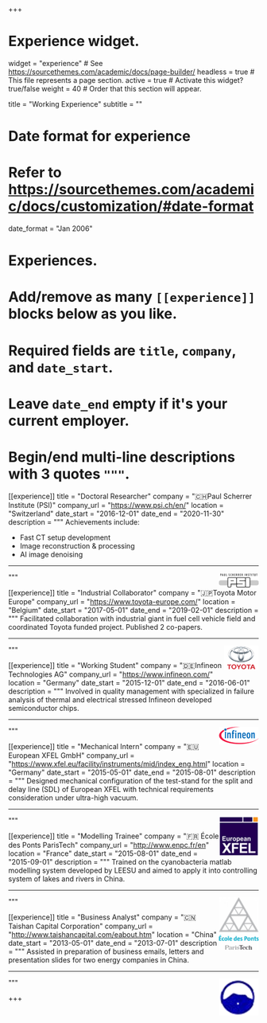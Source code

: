 +++
# Experience widget.
widget = "experience"  # See https://sourcethemes.com/academic/docs/page-builder/
headless = true  # This file represents a page section.
active = true  # Activate this widget? true/false
weight = 40  # Order that this section will appear.

title = "Working Experience"
subtitle = ""

# Date format for experience
#   Refer to https://sourcethemes.com/academic/docs/customization/#date-format
date_format = "Jan 2006"

# Experiences.
#   Add/remove as many `[[experience]]` blocks below as you like.
#   Required fields are `title`, `company`, and `date_start`.
#   Leave `date_end` empty if it's your current employer.
#   Begin/end multi-line descriptions with 3 quotes `"""`.
[[experience]]
  title = "Doctoral Researcher"
  company = "🇨🇭Paul Scherrer Institute (PSI)"
  company_url = "https://www.psi.ch/en/"
  location = "Switzerland"
  date_start = "2016-12-01"
  date_end = "2020-11-30"
  description = """
  Achievements include:
  - Fast CT setup development
  - Image reconstruction & processing
  - AI image denoising
   ---  
  <img src="https://github.com/XuHongCN/academia/raw/master/static/img/psi.png" style="float:right" width="80px">
  """

[[experience]]
  title = "Industrial Collaborator"
  company = "🇯🇵Toyota Motor Europe"
  company_url = "https://www.toyota-europe.com/"
  location = "Belgium"
  date_start = "2017-05-01"
  date_end = "2019-02-01"
  description = """
  Facilitated collaboration with industrial giant in fuel cell vehicle field and coordinated Toyota funded project. Published 2 co-papers. 

  ---  
  <img src="https://github.com/XuHongCN/academia/raw/master/static/img/toyota.png" style="float:right" width="70px">
  """

[[experience]]
  title = "Working Student"
  company = "🇩🇪Infineon Technologies AG"
  company_url = "https://www.infineon.com/"
  location = "Germany"
  date_start = "2015-12-01"
  date_end = "2016-06-01"
  description = """
  Involved in quality management with specialized in failure analysis of thermal and electrical stressed Infineon developed semiconductor chips.

  ---  
  <img src="https://github.com/XuHongCN/academia/raw/master/static/img/infineon.png" style="float:right" width="80px">
  """

[[experience]]
  title = "Mechanical Intern"
  company = "🇪🇺European XFEL GmbH"
  company_url = "https://www.xfel.eu/facility/instruments/mid/index_eng.html"
  location = "Germany"
  date_start = "2015-05-01"
  date_end = "2015-08-01"
  description = """
  Designed mechanical configuration of the test-stand for the split and delay line (SDL) of European XFEL with technical requirements consideration under ultra-high vacuum.
  
  ---  
  <img src="https://github.com/XuHongCN/academia/raw/master/static/img/xfel.png" style="float:right" width="80px">
  """
  
  [[experience]]
  title = "Modelling Trainee"
  company = ":fr: École des Ponts ParisTech"
  company_url = "http://www.enpc.fr/en"
  location = "France"
  date_start = "2015-08-01"
  date_end = "2015-09-01"
  description = """
  Trained on the cyanobacteria matlab modelling system developed by LEESU and aimed to apply it into controlling system of lakes and rivers in China.
  
  ---  
  <img src="https://github.com/XuHongCN/academia/raw/master/static/img/enpc.png" style="float:right" width="80px">
  """
  
  [[experience]]
  title = "Business Analyst"
  company = ":cn: Taishan Capital Corporation"
  company_url = "http://www.taishancapital.com/eabout.htm"
  location = "China"
  date_start = "2013-05-01"
  date_end = "2013-07-01"
  description = """
  Assisted in preparation of business emails, letters and presentation slides for two energy companies in China.
  
  ---  
  <img src="https://github.com/XuHongCN/academia/raw/master/static/img/taishan.png" style="float:right" width="80px">
  """
  
+++
